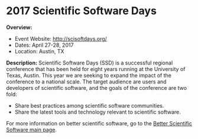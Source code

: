 
# 2017 Scientific Software Days

**Overview:**
- Event Website: http://scisoftdays.org/
- Dates: April 27-28, 2017
- Location: Austin, TX

**Description:**  Scientific Software Days (SSD) is a successful regional conference that has been held for eight years running at the University of Texas, Austin. This year we are seeking to expand the impact of the conference to a national scale. The target audience are users and developers of scientific software, and the goals of the conference are two fold:
- Share best practices among scientific software communities.
- Share the latest tools and technology relevant to scientific software.

For more information on better scientific software, go to the [Better Scientific Software main page](http://betterscientificsoftware.info).

<!---
Categories: planning, crosscutting
Topics: software engineering
Tags: conference
Level: 2
Prerequisites: default
Aggregate: none
--->
